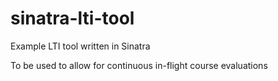 sinatra-lti-tool
================

Example LTI tool written in Sinatra

To be used to allow for continuous in-flight course evaluations
